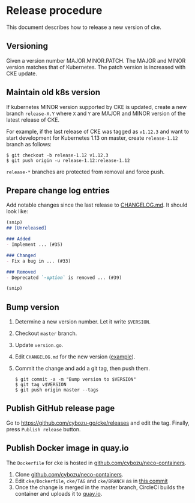 Release procedure
=================

This document describes how to release a new version of cke.

Versioning
----------

Given a version number MAJOR.MINOR.PATCH.
The MAJOR and MINOR version matches that of Kubernetes.
The patch version is increased with CKE update.

Maintain old k8s version
------------------------

If kubernetes MINOR version supported by CKE is updated, create a new branch `release-X.Y`
where `X` and `Y` are MAJOR and MINOR version of the latest release of CKE.

For example, if the last release of CKE was tagged as `v1.12.3` and want to start
development for Kubernetes 1.13 on master, create `release-1.12` branch as follows:

```console
$ git checkout -b release-1.12 v1.12.3
$ git push origin -u release-1.12:release-1.12
```

`release-*` branches are protected from removal and force push.

Prepare change log entries
--------------------------

Add notable changes since the last release to [CHANGELOG.md](CHANGELOG.md).
It should look like:

```markdown
(snip)
## [Unreleased]

### Added
- Implement ... (#35)

### Changed
- Fix a bug in ... (#33)

### Removed
- Deprecated `-option` is removed ... (#39)

(snip)
```

Bump version
------------

1. Determine a new version number.  Let it write `$VERSION`.
2. Checkout `master` branch.
3. Update `version.go`.
4. Edit `CHANGELOG.md` for the new version ([example][]).
5. Commit the change and add a git tag, then push them.

    ```console
    $ git commit -a -m "Bump version to $VERSION"
    $ git tag v$VERSION
    $ git push origin master --tags
    ```

Publish GitHub release page
---------------------------

Go to https://github.com/cybozu-go/cke/releases and edit the tag.
Finally, press `Publish release` button.

Publish Docker image in quay.io
-------------------------------

The `Dockerfile` for cke is hosted in [github.com/cybozu/neco-containers][].

1. Clone [github.com/cybozu/neco-containers][].
2. Edit `cke/Dockerfile`, `cke/TAG` and `cke/BRANCH` as in [this commit](https://github.com/cybozu/neco-containers/commit/463415b0430d03e822a3405662ccef3d18bfd213)
3. Once the change is merged in the master branch, CircleCI builds the container and uploads it to [quay.io](https://quay.io/cybozu/cke).

[example]: https://github.com/cybozu-go/etcdpasswd/commit/77d95384ac6c97e7f48281eaf23cb94f68867f79
[CircleCI]: https://circleci.com/gh/cybozu-go/etcdpasswd
[github.com/cybozu/neco-containers]: https://github.com/cybozu/neco-containers
